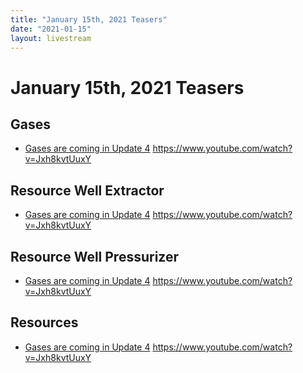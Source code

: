 ```yaml
---
title: "January 15th, 2021 Teasers"
date: "2021-01-15"
layout: livestream
---
```

# January 15th, 2021 Teasers

## Gases
* [Gases are coming in Update 4](./transcriptions/yt-Jxh8kvtUuxY.md) https://www.youtube.com/watch?v=Jxh8kvtUuxY

## Resource Well Extractor
* [Gases are coming in Update 4](./transcriptions/yt-Jxh8kvtUuxY.md) https://www.youtube.com/watch?v=Jxh8kvtUuxY

## Resource Well Pressurizer
* [Gases are coming in Update 4](./transcriptions/yt-Jxh8kvtUuxY.md) https://www.youtube.com/watch?v=Jxh8kvtUuxY

## Resources
* [Gases are coming in Update 4](./transcriptions/yt-Jxh8kvtUuxY.md) https://www.youtube.com/watch?v=Jxh8kvtUuxY
